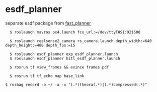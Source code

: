 # esdf_planner
separate esdf package from [fast_planner](https://github.com/HKUST-Aerial-Robotics/Fast-Planner)
```shell
  $ roslaunch mavros px4.launch fcu_url:=/dev/ttyTHS1:921600
```
```shell
  $ roslaunch realsense2_camera rs_camera.launch depth_width:=640 depth_height:=480 depth_fps:=15
```
```shell
  $ roslaunch esdf_planner exp_esdf_planner.launch
  $ roslaunch esdf_planner hitl_esdf_planner.launch
```
```shell
  $ rosrun tf view_frames && evince frames.pdf
```
```shell
  $ rosrun tf tf_echo map base_link
```
```shell
$ rosbag record -o ~/ -a -x "(.*)theora(.*)|(.*)compressed(.*)"
```
